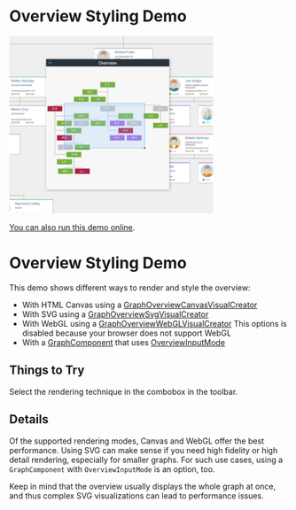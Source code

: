 # Overview Styling Demo

<img src="../../resources/image/overview.png" alt="demo-thumbnail" height="320"/>

[You can also run this demo online](https://live.yworks.com/demos/view/overviewstyles/index.html).

# Overview Styling Demo

This demo shows different ways to render and style the overview:

- With HTML Canvas using a [GraphOverviewCanvasVisualCreator](https://docs.yworks.com/yfileshtml/#/api/GraphOverviewCanvasVisualCreator)
- With SVG using a [GraphOverviewSvgVisualCreator](https://docs.yworks.com/yfileshtml/#/api/GraphOverviewSvgVisualCreator)
- With WebGL using a [GraphOverviewWebGLVisualCreator](https://docs.yworks.com/yfileshtml/#/api/GraphOverviewWebGLVisualCreator) This options is disabled because your browser does not support WebGL
- With a [GraphComponent](https://docs.yworks.com/yfileshtml/#/api/GraphComponent) that uses [OverviewInputMode](https://docs.yworks.com/yfileshtml/#/api/OverviewInputMode)

## Things to Try

Select the rendering technique in the combobox in the toolbar.

## Details

Of the supported rendering modes, Canvas and WebGL offer the best performance. Using SVG can make sense if you need high fidelity or high detail rendering, especially for smaller graphs. For such use cases, using a `GraphComponent` with `OverviewInputMode` is an option, too.

Keep in mind that the overview usually displays the whole graph at once, and thus complex SVG visualizations can lead to performance issues.
